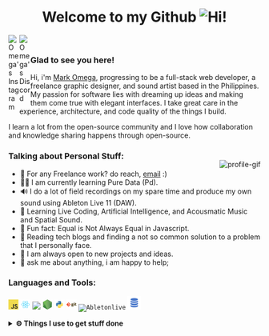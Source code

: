 <h1 align="center"> Welcome to my Github <img alt="Hi!" src="https://raw.githubusercontent.com/SmithyVL/SmithyVL/master/assets/hand.gif" width="25px"></h1>

<a href="https://www.instagram.com/takecaremyfren/">
  <img align="left" alt="Omega's Instagram" width="22px" src="https://raw.githubusercontent.com/hussainweb/hussainweb/main/icons/instagram.png" />
</a>
<a href="https://discordapp.com/users/849673758457200661)](https://discordapp.com/users/849673758457200661">
  <img align="left" alt="Omega's Discord" width="22px" src="https://raw.githubusercontent.com/peterthehan/peterthehan/master/assets/discord.svg" />
</a>

<br />

### Glad to see you here!

Hi, i'm [Mark Omega](https://linktr.ee/markomega), progressing to be a full-stack web developer, a freelance graphic designer, and sound artist based in the Philippines. My passion for software lies with dreaming up ideas and making them come true with elegant interfaces. I take great care in the experience, architecture, and code quality of the things I build.

I learn a lot from the open-source community and I love how collaboration and knowledge sharing happens through open-source.

<img style="margin-top: 27px; margin-left: 25px; margin-bottom: 12px" align="right" alt="profile-gif" src="https://raw.githubusercontent.com/SmithyVL/SmithyVL/master/assets/profile.gif" />

### Talking about Personal Stuff:
  
- 💼 For any Freelance work? do reach, [email](mailto:markvincentomega@gmail.com) :)
- 🧑‍💻 I am currently learning Pure Data (Pd).
- 🔊 I do a lot of field recordings on my spare time and produce my own sound using Ableton Live 11 (DAW).
- 🌱 Learning Live Coding, Artificial Intelligence, and Acousmatic Music and Spatial Sound.
- 👾 Fun fact: Equal is Not Always Equal in Javascript.
- 📰 Reading tech blogs and finding a not so common solution to a problem that I personally face.
- 🎉 I am always open to new projects and ideas.
- 💬 ask me about anything, i am happy to help;

### Languages and Tools:

<code><img height="20" src="https://raw.githubusercontent.com/github/explore/80688e429a7d4ef2fca1e82350fe8e3517d3494d/topics/javascript/javascript.png"></code>
<code><img height="20" src="https://raw.githubusercontent.com/github/explore/80688e429a7d4ef2fca1e82350fe8e3517d3494d/topics/react/react.png"></code>
<code><img height="20" src="https://user-images.githubusercontent.com/1220707/45721248-947db900-bba7-11e8-9465-63497daf8029.png"></code>
<code><img height="20" src="https://raw.githubusercontent.com/github/explore/80688e429a7d4ef2fca1e82350fe8e3517d3494d/topics/nodejs/nodejs.png"></code>
<code><img height="20" src="https://raw.githubusercontent.com/github/explore/80688e429a7d4ef2fca1e82350fe8e3517d3494d/topics/python/python.png"></code>
<code><img height="20" src="https://raw.githubusercontent.com/github/explore/80688e429a7d4ef2fca1e82350fe8e3517d3494d/topics/git/git.png"></code>
<code><img height="27" src="https://i.redd.it/meg6nawssnb01.jpg" alt="Abletonlive"></code>
<code><img height="27" src="https://raw.githubusercontent.com/github/explore/80688e429a7d4ef2fca1e82350fe8e3517d3494d/topics/sql/sql.png" alt="sql"></code>


<details>	
  <br />
  <summary><b>⚙️ Things I use to get stuff done</b></summary>
  	<ul>
  	    <li><b>OS:</b> Windows 10 Pro </li>
	    <li><b>Desktop: </b> AMD Ryzen 5 5600G with Radeon Graphics 3.90 GHz</li>
            <li><b>Mouse: </b>Logitech MX master 3</li>
	    <li><b>Keyboard: </b>Logitech G710</li>
  	    <li><b>Browser: </b> Opera Gx / Google Crome </li>
	    <li><b>Code Editor:</b> VSCode - The best editor out there.</li>
	</ul>	
</details>
